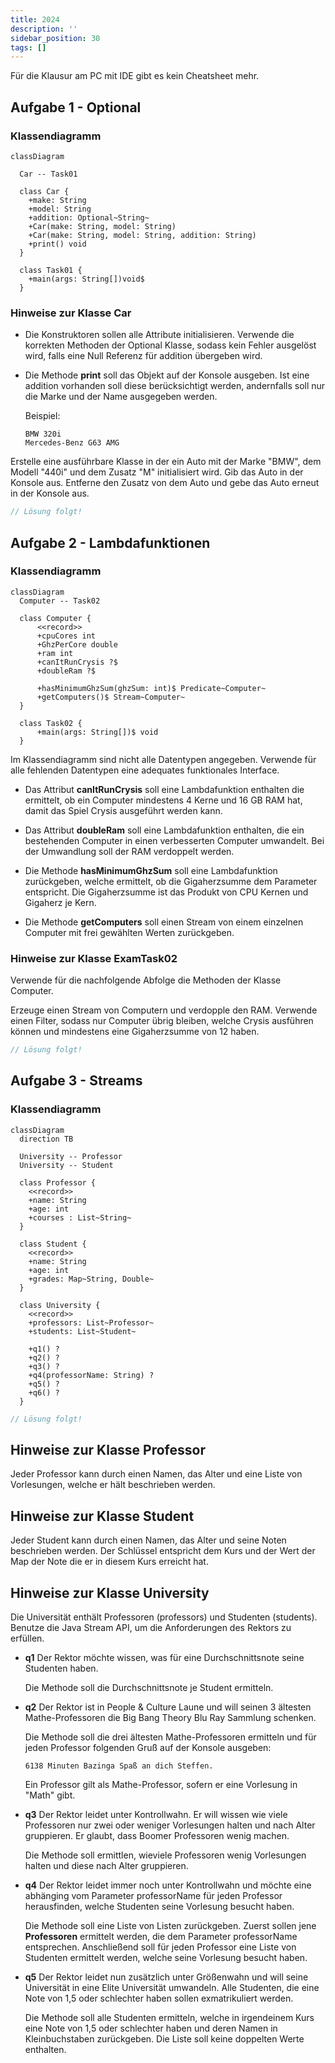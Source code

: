 ```yaml
---
title: 2024
description: ''
sidebar_position: 30
tags: []
---
```


Für die Klausur am PC mit IDE gibt es kein Cheatsheet mehr.

## Aufgabe 1 - Optional

### Klassendiagramm

```mermaid
classDiagram

  Car -- Task01

  class Car {
    +make: String
    +model: String
    +addition: Optional~String~
    +Car(make: String, model: String)
    +Car(make: String, model: String, addition: String)
    +print() void
  }

  class Task01 {
    +main(args: String[])void$
  }
```

### Hinweise zur Klasse Car

- Die Konstruktoren sollen alle Attribute initialisieren. Verwende die korrekten
  Methoden der Optional Klasse, sodass kein Fehler ausgelöst wird, falls eine
  Null Referenz für addition übergeben wird.

- Die Methode **print** soll das Objekt auf der Konsole ausgeben. Ist eine
  addition vorhanden soll diese berücksichtigt werden, andernfalls soll nur die
  Marke und der Name ausgegeben werden.

  Beispiel:

  ```
  BMW 320i
  Mercedes-Benz G63 AMG
  ```

Erstelle eine ausführbare Klasse in der ein Auto mit der Marke "BMW", dem Modell
"440i" und dem Zusatz "M" initialisiert wird. Gib das Auto in der Konsole aus.
Entferne den Zusatz von dem Auto und gebe das Auto erneut in der Konsole aus.

```java
// Lösung folgt!
```

## Aufgabe 2 - Lambdafunktionen

### Klassendiagramm

```mermaid
classDiagram
  Computer -- Task02

  class Computer {
      <<record>>
      +cpuCores int
      +GhzPerCore double
      +ram int
      +canItRunCrysis ?$
      +doubleRam ?$

      +hasMinimumGhzSum(ghzSum: int)$ Predicate~Computer~
      +getComputers()$ Stream~Computer~
  }

  class Task02 {
      +main(args: String[])$ void
  }
```

Im Klassendiagramm sind nicht alle Datentypen angegeben. Verwende für alle
fehlenden Datentypen eine adequates funktionales Interface.

- Das Attribut **canItRunCrysis** soll eine Lambdafunktion enthalten die
  ermittelt, ob ein Computer mindestens 4 Kerne und 16 GB RAM hat, damit das
  Spiel Crysis ausgeführt werden kann.

- Das Attribut **doubleRam** soll eine Lambdafunktion enthalten, die ein
  bestehenden Computer in einen verbesserten Computer umwandelt. Bei der
  Umwandlung soll der RAM verdoppelt werden.

- Die Methode **hasMinimumGhzSum** soll eine Lambdafunktion zurückgeben, welche
  ermittelt, ob die Gigaherzsumme dem Parameter entspricht. Die Gigaherzsumme
  ist das Produkt von CPU Kernen und Gigaherz je Kern.

- Die Methode **getComputers** soll einen Stream von einem einzelnen Computer
  mit frei gewählten Werten zurückgeben.

### Hinweise zur Klasse ExamTask02

Verwende für die nachfolgende Abfolge die Methoden der Klasse Computer.

Erzeuge einen Stream von Computern und verdopple den RAM. Verwende einen Filter,
sodass nur Computer übrig bleiben, welche Crysis ausführen können und mindestens
eine Gigaherzsumme von 12 haben.

```java
// Lösung folgt!
```

## Aufgabe 3 - Streams

### Klassendiagramm

```mermaid
classDiagram
  direction TB

  University -- Professor
  University -- Student

  class Professor {
    <<record>>
    +name: String
    +age: int
    +courses : List~String~
  }

  class Student {
    <<record>>
    +name: String
    +age: int
    +grades: Map~String, Double~
  }

  class University {
    <<record>>
    +professors: List~Professor~
    +students: List~Student~

    +q1() ?
    +q2() ?
    +q3() ?
    +q4(professorName: String) ?
    +q5() ?
    +q6() ?
  }

```

```java
// Lösung folgt!
```

## Hinweise zur Klasse Professor

Jeder Professor kann durch einen Namen, das Alter und eine Liste von
Vorlesungen, welche er hält beschrieben werden.

## Hinweise zur Klasse Student

Jeder Student kann durch einen Namen, das Alter und seine Noten beschrieben
werden. Der Schlüssel entspricht dem Kurs und der Wert der Map der Note die er
in diesem Kurs erreicht hat.

## Hinweise zur Klasse University

Die Universität enthält Professoren (professors) und Studenten (students).
Benutze die Java Stream API, um die Anforderungen des Rektors zu erfüllen.

- **q1** Der Rektor möchte wissen, was für eine Durchschnittsnote seine
  Studenten haben.

  Die Methode soll die Durchschnittsnote je Student ermitteln.

- **q2** Der Rektor ist in People & Culture Laune und will seinen 3 ältesten
  Mathe-Professoren die Big Bang Theory Blu Ray Sammlung schenken.

  Die Methode soll die drei ältesten Mathe-Professoren ermitteln und für jeden
  Professor folgenden Gruß auf der Konsole ausgeben:

  ```
  6138 Minuten Bazinga Spaß an dich Steffen.
  ```

  Ein Professor gilt als Mathe-Professor, sofern er eine Vorlesung in "Math"
  gibt.

- **q3** Der Rektor leidet unter Kontrollwahn. Er will wissen wie viele
  Professoren nur zwei oder weniger Vorlesungen halten und nach Alter
  gruppieren. Er glaubt, dass Boomer Professoren wenig machen.

  Die Methode soll ermittlen, wieviele Professoren wenig Vorlesungen halten und
  diese nach Alter gruppieren.

- **q4** Der Rektor leidet immer noch unter Kontrollwahn und möchte eine
  abhänging vom Parameter professorName für jeden Professor herausfinden, welche
  Studenten seine Vorlesung besucht haben.

  Die Methode soll eine Liste von Listen zurückgeben. Zuerst sollen jene
  **Professoren** ermittelt werden, die dem Parameter professorName entsprechen.
  Anschließend soll für jeden Professor eine Liste von Studenten ermittelt
  werden, welche seine Vorlesung besucht haben.

- **q5** Der Rektor leidet nun zusätzlich unter Größenwahn und will seine
  Universität in eine Elite Universität umwandeln. Alle Studenten, die eine Note
  von 1,5 oder schlechter haben sollen exmatrikuliert werden.

  Die Methode soll alle Studenten ermitteln, welche in irgendeinem Kurs eine
  Note von 1,5 oder schlechter haben und deren Namen in Kleinbuchstaben
  zurückgeben. Die Liste soll keine doppelten Werte enthalten.
